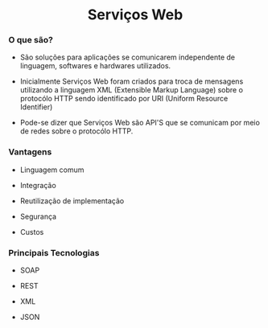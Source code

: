 # <center>Serviços Web</center>



### O que são?

* São soluções para aplicações se comunicarem independente de linguagem, softwares e hardwares utilizados.

* Inicialmente Serviços Web foram criados para troca de mensagens utilizando a linguagem XML (Extensible Markup Language) sobre o protocólo HTTP sendo identificado por URI (Uniform Resource Identifier)

* Pode-se dizer que Serviços Web são API'S que se comunicam por meio de redes sobre o protocólo HTTP.



### Vantagens

- Linguagem comum

- Integração

- Reutilização de implementação

- Segurança

- Custos



### Principais Tecnologias

- SOAP

- REST

- XML

- JSON
